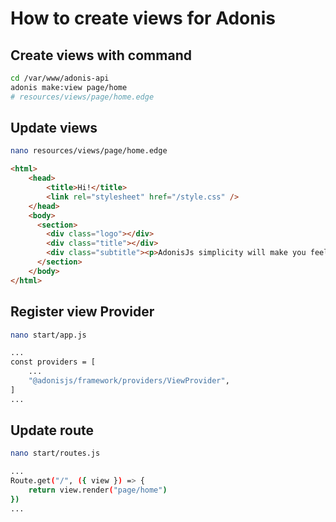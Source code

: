 # How to create views for Adonis

## Create views with command

```bash
cd /var/www/adonis-api
adonis make:view page/home
# resources/views/page/home.edge
```

## Update views

```bash
nano resources/views/page/home.edge
```

```html
<html>
    <head>
        <title>Hi!</title>
        <link rel="stylesheet" href="/style.css" />
    </head>
    <body>
      <section>
        <div class="logo"></div>
        <div class="title"></div>
        <div class="subtitle"><p>AdonisJs simplicity will make you feel confident about your code</p></div>
      </section>
    </body>
</html>
```

## Register view Provider

```bash
nano start/app.js
```

```bash
...
const providers = [
    ...
    "@adonisjs/framework/providers/ViewProvider",
]
...
```

## Update route

```bash
nano start/routes.js
```

```bash
...
Route.get("/", ({ view }) => {
    return view.render("page/home")
})
...
```

